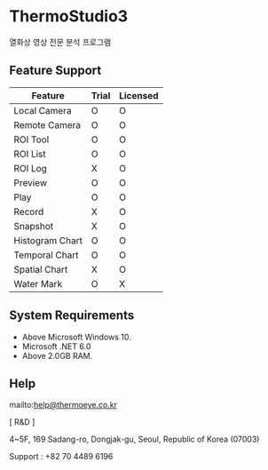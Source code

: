 # ThermoStudio3
열화상 영상 전문 분석 프로그램

## Feature Support

|Feature|Trial|Licensed|
|-------|------------|--------|
|Local Camera| O | O |
|Remote Camera| O | O |
|ROI Tool | O | O |
|ROI List | O | O |
|ROI Log | X | O |
|Preview| O | O |
|Play | O | O |
|Record | X | O |
|Snapshot| X | O |
|Histogram Chart| O | O |
|Temporal Chart| O | O |
|Spatial Chart| X | O |
|Water Mark| O | X |

## System Requirements

- Above Microsoft Windows 10.
- Microsoft .NET 6.0
- Above 2.0GB RAM.

## Help
mailto:help@thermoeye.co.kr  

[ R&D ]  
 
4~5F, 169 Sadang-ro, Dongjak-gu, Seoul, Republic of Korea (07003)  

Support : +82 70 4489 6196
